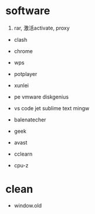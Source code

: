 

# software

1. rar, 激活activate, proxy

- clash 
- chrome
- wps
- potplayer 
- xunlei
- pe vmware diskgenius
- vs code jet sublime text mingw

- balenatecher
- geek

- avast
- cclearn
- cpu-z

# clean

- window.old
